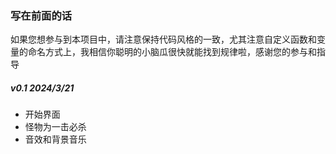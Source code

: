 ### 写在前面的话
如果您想参与到本项目中，请注意保持代码风格的一致，尤其注意自定义函数和变量的命名方式上，我相信你聪明的小脑瓜很快就能找到规律啦，感谢您的参与和指导
##### v0.1 2024/3/21
- 开始界面
- 怪物为一击必杀
- 音效和背景音乐